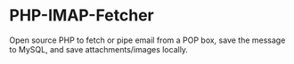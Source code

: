 # PHP-IMAP-Fetcher
Open source PHP to fetch or pipe email from a POP box, save the message to MySQL, and save attachments/images locally.
